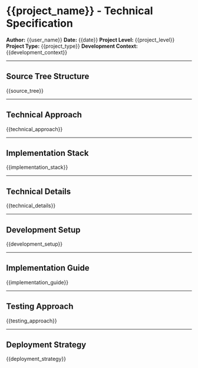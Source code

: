 # {{project_name}} - Technical Specification

**Author:** {{user_name}} **Date:** {{date}} **Project Level:**
{{project_level}} **Project Type:** {{project_type}} **Development Context:**
{{development_context}}

---

## Source Tree Structure

{{source_tree}}

---

## Technical Approach

{{technical_approach}}

---

## Implementation Stack

{{implementation_stack}}

---

## Technical Details

{{technical_details}}

---

## Development Setup

{{development_setup}}

---

## Implementation Guide

{{implementation_guide}}

---

## Testing Approach

{{testing_approach}}

---

## Deployment Strategy

{{deployment_strategy}}
